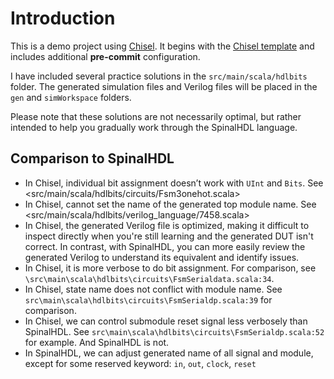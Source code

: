 # Introduction

This is a demo project using [Chisel](https://github.com/chipsalliance/chisel). It begins with the [Chisel template](https://github.com/chipsalliance/chisel-template) and includes additional **pre-commit** configuration.

I have included several practice solutions in the `src/main/scala/hdlbits` folder. The generated simulation files and Verilog files will be placed in the `gen` and `simWorkspace` folders.

Please note that these solutions are not necessarily optimal, but rather intended to help you gradually work through the SpinalHDL language.

## Comparison to SpinalHDL

* In Chisel, individual bit assignment doesn’t work with `UInt` and `Bits`. See <src/main/scala/hdlbits/circuits/Fsm3onehot.scala>
* In Chisel, cannot set the name of the generated top module name. See <src/main/scala/hdlbits/verilog_language/7458.scala>
* In Chisel, the generated Verilog file is optimized, making it difficult to inspect directly when you're still learning and the generated DUT isn't correct. In contrast, with SpinalHDL, you can more easily review the generated Verilog to understand its equivalent and identify issues.
* In Chisel, it is more verbose to do bit assignment. For comparison, see `\src\main\scala\hdlbits\circuits\FsmSerialdata.scala:34`.
* In Chisel, state name does not conflict with module name. See `src\main\scala\hdlbits\circuits\FsmSerialdp.scala:39` for comparison.
* In Chisel, we can control submodule reset signal less verbosely than SpinalHDL. See `src\main\scala\hdlbits\circuits\FsmSerialdp.scala:52` for example. And SpinalHDL is not.
* In SpinalHDL, we can adjust generated name of all signal and module, except for some reserved keyword: `in`, `out`, `clock`, `reset`
